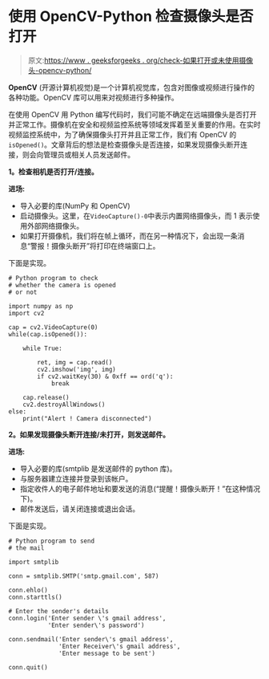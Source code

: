 # 使用 OpenCV-Python 检查摄像头是否打开

> 原文:[https://www . geeksforgeeks . org/check-如果打开或未使用摄像头-opencv-python/](https://www.geeksforgeeks.org/check-if-the-camera-is-opened-or-not-using-opencv-python/)

**OpenCV** (开源计算机视觉)是一个计算机视觉库，包含对图像或视频进行操作的各种功能。OpenCV 库可以用来对视频进行多种操作。

在使用 OpenCV 用 Python 编写代码时，我们可能不确定在远端摄像头是否打开并正常工作。摄像机在安全和视频监控系统等领域发挥着至关重要的作用。在实时视频监控系统中，为了确保摄像头打开并且正常工作，我们有 OpenCV 的`isOpened()`。文章背后的想法是检查摄像头是否连接，如果发现摄像头断开连接，则会向管理员或相关人员发送邮件。

**1。检查相机是否打开/连接。**

**进场:**

*   导入必要的库(NumPy 和 OpenCV)
*   启动摄像头。这里，在`VideoCapture()-0`中表示内置网络摄像头，而 1 表示使用外部网络摄像头。
*   如果打开摄像机，我们将在帧上循环，而在另一种情况下，会出现一条消息“警报！摄像头断开”将打印在终端窗口上。

下面是实现。

```
# Python program to check
# whether the camera is opened 
# or not

import numpy as np
import cv2

cap = cv2.VideoCapture(0)
while(cap.isOpened()):

    while True:

        ret, img = cap.read()
        cv2.imshow('img', img)
        if cv2.waitKey(30) & 0xff == ord('q'):
            break

    cap.release()
    cv2.destroyAllWindows()
else:
    print("Alert ! Camera disconnected")
```

**2。如果发现摄像头断开连接/未打开，则发送邮件。**

**进场:**

*   导入必要的库(smtplib 是发送邮件的 python 库)。
*   与服务器建立连接并登录到该帐户。
*   指定收件人的电子邮件地址和要发送的消息(“提醒！摄像头断开！”在这种情况下)。
*   邮件发送后，请关闭连接或退出会话。

下面是实现。

```
# Python program to send 
# the mail

import smtplib

conn = smtplib.SMTP('smtp.gmail.com', 587)

conn.ehlo()
conn.starttls()

# Enter the sender's details
conn.login('Enter sender \'s gmail address', 
           'Enter sender\'s password')

conn.sendmail('Enter sender\'s gmail address', 
              'Enter Receiver\'s gmail address', 
              'Enter message to be sent')

conn.quit()
```